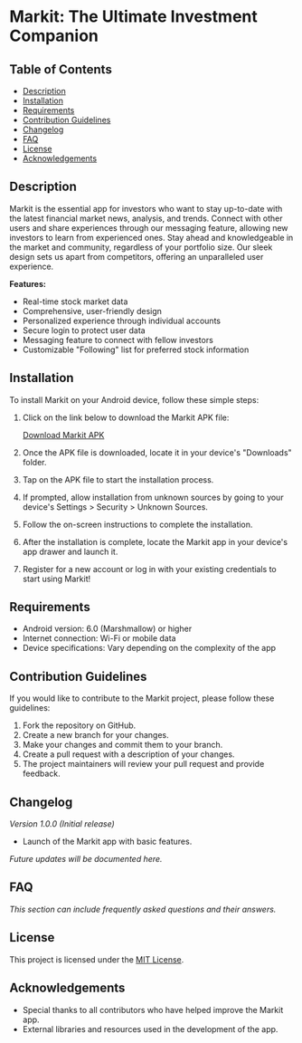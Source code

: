 # Markit: The Ultimate Investment Companion

## Table of Contents
- [Description](#description)
- [Installation](#installation)
- [Requirements](#requirements)
- [Contribution Guidelines](#contribution-guidelines)
- [Changelog](#changelog)
- [FAQ](#faq)
- [License](#license)
- [Acknowledgements](#acknowledgements)

## Description

Markit is the essential app for investors who want to stay up-to-date with the latest financial market news, analysis, and trends. Connect with other users and share experiences through our messaging feature, allowing new investors to learn from experienced ones. Stay ahead and knowledgeable in the market and community, regardless of your portfolio size. Our sleek design sets us apart from competitors, offering an unparalleled user experience.

**Features:**

- Real-time stock market data
- Comprehensive, user-friendly design
- Personalized experience through individual accounts
- Secure login to protect user data
- Messaging feature to connect with fellow investors
- Customizable "Following" list for preferred stock information

## Installation

To install Markit on your Android device, follow these simple steps:

1. Click on the link below to download the Markit APK file:

   [Download Markit APK](https://example.com/Markit.apk)

2. Once the APK file is downloaded, locate it in your device's "Downloads" folder.

3. Tap on the APK file to start the installation process.

4. If prompted, allow installation from unknown sources by going to your device's Settings > Security > Unknown Sources.

5. Follow the on-screen instructions to complete the installation.

6. After the installation is complete, locate the Markit app in your device's app drawer and launch it.

7. Register for a new account or log in with your existing credentials to start using Markit!

## Requirements

- Android version: 6.0 (Marshmallow) or higher
- Internet connection: Wi-Fi or mobile data
- Device specifications: Vary depending on the complexity of the app

## Contribution Guidelines

If you would like to contribute to the Markit project, please follow these guidelines:

1. Fork the repository on GitHub.
2. Create a new branch for your changes.
3. Make your changes and commit them to your branch.
4. Create a pull request with a description of your changes.
5. The project maintainers will review your pull request and provide feedback.

## Changelog

_Version 1.0.0 (Initial release)_
- Launch of the Markit app with basic features.

_Future updates will be documented here._

## FAQ

_This section can include frequently asked questions and their answers._

## License

This project is licensed under the [MIT License](LICENSE.md).

## Acknowledgements

- Special thanks to all contributors who have helped improve the Markit app.
- External libraries and resources used in the development of the app.
